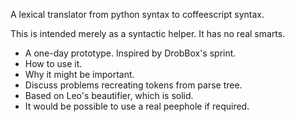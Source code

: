 
A lexical translator from python syntax to coffeescript syntax.

This is intended merely as a syntactic helper. It has no real smarts.

- A one-day prototype. Inspired by DrobBox's sprint.
- How to use it.
- Why it might be important.
- Discuss problems recreating tokens from parse tree.
- Based on Leo's beautifier, which is solid.
- It would be possible to use a real peephole if required.
